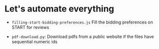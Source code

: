 # Let's automate everything

- `filling-start-bidding-preferences.js`
Fill the bidding preferences on START for reviews

- `pdf-download.py`:
Download pdfs from a public website if the files have sequential numeric ids
